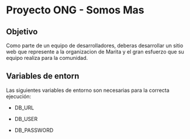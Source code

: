 # Proyecto ONG - Somos Mas

## Objetivo
Como parte de un equipo de desarrolladores, deberas desarrollar un sitio web que represente a la organizacion de Marita y el gran esfuerzo que su equipo realiza para la comunidad.

## Variables de entorn
Las siguientes variables de entorno son necesarias para la correcta ejecución:

- DB_URL

- DB_USER

- DB_PASSWORD

